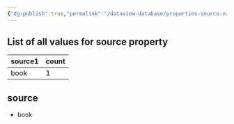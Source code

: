 ```yaml
---
{"dg-publish":true,"permalink":"/dataview-database/properties-source-values/","tags":["dataview","index"]}
---
```



## List of all values for source property

<div><table class="dataview table-view-table"><thead class="table-view-thead"><tr class="table-view-tr-header"><th class="table-view-th"><span>source</span><span class="dataview small-text">1</span></th><th class="table-view-th"><span>count</span></th></tr></thead><tbody class="table-view-tbody"><tr><td><span>book</span></td><td>1</td></tr></tbody></table></div>

<h2><span>source</span></h2><div><ul class="dataview list-view-ul"><li><span>book</span></li></ul></div>
